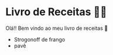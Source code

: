 # Livro de Receitas :woman_cook:

Olá!! Bem vindo ao meu livro de receitas :clap:

- Strogonoff de frango
- pavê